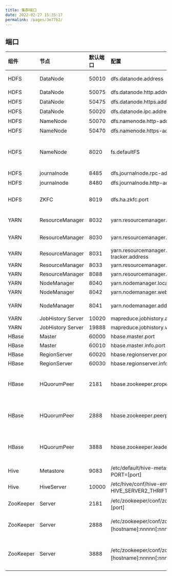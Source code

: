 ```yaml
---
title: 集群端口
date: 2022-02-27 15:35:17
permalink: /pages/3e77b2/
---
```



<html>
<!--在这里插入内容-->
<style>
    table th:first-of-type {
        width:100px;
    }
</style>
</html>

## 端口

|组件 | 节点 | 默认端口 | 配置 | 用途说明 |
|:----|:----|:----|:----|:----|
|HDFS | DataNode | 50010 | dfs.datanode.address | datanode服务端口，用于数据传输|
|HDFS|	DataNode|	50075|	dfs.datanode.http.address|	http服务的端口|
|HDFS|	DataNode|	50475|	dfs.datanode.https.address|	https服务的端口|
|HDFS|	DataNode|	50020|	dfs.datanode.ipc.address|	ipc服务的端口|
|HDFS|	NameNode|	50070|	dfs.namenode.http-address|	http服务的端口|
|HDFS|	NameNode|	50470|	dfs.namenode.https-address|	https服务的端口|
|HDFS|	NameNode|	8020|	fs.defaultFS|	接收Client连接的RPC端口，用于获取文件系统metadata信息。|
|HDFS|	journalnode|	8485|	dfs.journalnode.rpc-address|	RPC服务|
|HDFS|	journalnode|	8480|	dfs.journalnode.http-address|	HTTP服务|
|HDFS|	ZKFC|	8019|	dfs.ha.zkfc.port|	ZooKeeper FailoverController，用于NN HA|
|YARN|	ResourceManager|	8032|	yarn.resourcemanager.address|	RM的applications manager(ASM)端口|
|YARN|	ResourceManager|	8030|	yarn.resourcemanager.scheduler.address|	scheduler组件的IPC端口|
|YARN|	ResourceManager|	8031|	yarn.resourcemanager.resource-tracker.address|	IPC|
|YARN|	ResourceManager|	8033|	yarn.resourcemanager.admin.address|	IPC|
|YARN|	ResourceManager|	8088|	yarn.resourcemanager.webapp.address|	http服务端口|
|YARN|	NodeManager|	8040|	yarn.nodemanager.localizer.address|	localizer IPC|
|YARN|	NodeManager|	8042|	yarn.nodemanager.webapp.address|	http服务端口|
|YARN|	NodeManager|	8041|	yarn.nodemanager.address|	NM中container manager的端口|
|YARN|	JobHistory Server|	10020|	mapreduce.jobhistory.address|	IPC|
|YARN|	JobHistory Server|	19888|	mapreduce.jobhistory.webapp.address|	http服务端口|
|HBase|	Master|	60000|	hbase.master.port|	IPC|
|HBase|	Master|	60010|	hbase.master.info.port|	http服务端口|
|HBase|	RegionServer|	60020|	hbase.regionserver.port|	IPC|
|HBase|	RegionServer|	60030|	hbase.regionserver.info.port|	http服务端口|
|HBase|	HQuorumPeer|	2181|	hbase.zookeeper.property.clientPort|	HBase-managed ZK mode，使用独立的ZooKeeper集群则不会启用该端口。|
|HBase|	HQuorumPeer|	2888|	hbase.zookeeper.peerport|	HBase-managed ZK mode，使用独立的ZooKeeper集群则不会启用该端口。|
|HBase|	HQuorumPeer|	3888|	hbase.zookeeper.leaderport|	HBase-managed ZK mode，使用独立的ZooKeeper集群则不会启用该端口。|
|Hive|	Metastore|	9083|	/etc/default/hive-metastore中export PORT=[port]|    来更新默认端口|
|Hive|	HiveServer|	10000|	/etc/hive/conf/hive-env.sh中export HIVE_SERVER2_THRIFT_PORT=[port]| 来更新默认端口|
|ZooKeeper|	Server|	2181|	/etc/zookeeper/conf/zoo.cfg中clientPort=[port]|	对客户端提供服务的端口|
|ZooKeeper|	Server|	2888|	/etc/zookeeper/conf/zoo.cfg中server.x=[hostname]:nnnnn[:nnnnn]，标蓝部分|	follower用来连接到leader，只在leader上监听该端口。|
|ZooKeeper|	Server|	3888|	/etc/zookeeper/conf/zoo.cfg中server.x=[hostname]:nnnnn[:nnnnn]，标蓝部分|	用于leader选举的。只在electionAlg是1,2或3(默认)时需要。|

